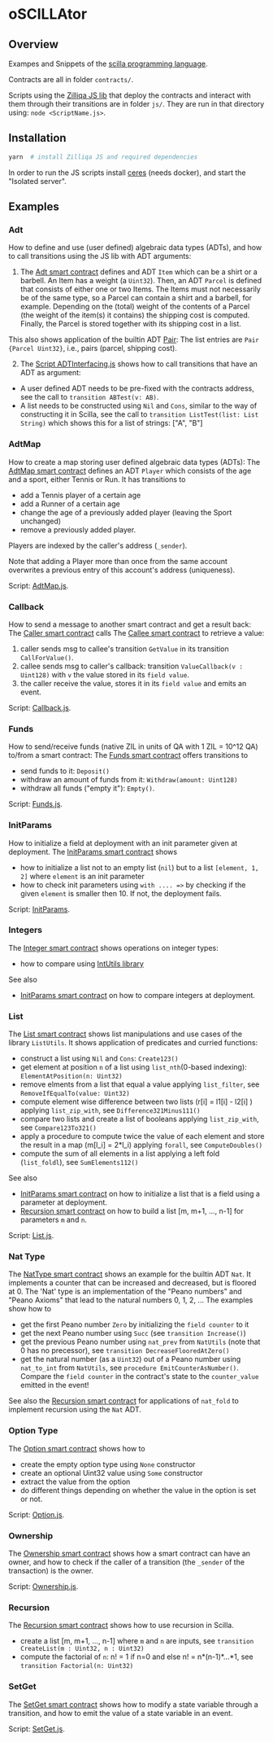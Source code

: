 # oSCILLAtor

## Overview
Exampes and Snippets of the [scilla programming language](https://scilla.readthedocs.io/en/latest/).

Contracts are all in folder `contracts/`.

Scripts using the [Zilliqa JS lib](https://github.com/Zilliqa/Zilliqa-JavaScript-Library) that deploy the contracts and interact with them through their transitions are in folder `js/`. They are run in that directory using: `node <ScriptName.js>`.

## Installation
```bash
yarn  # install Zilliqa JS and required dependencies
```
In order to run the JS scripts install [ceres](https://github.com/Zilliqa/ceres/releases) (needs docker), and start the "Isolated server".

## Examples

### Adt
How to define and use (user defined) algebraic data types (ADTs), and how to call transitions using the JS lib with ADT arguments:

1) The [Adt smart contract](./contracts/Adt.scilla) defines and ADT `Item` which can be a shirt or a barbell. An Item has a weight (a `Uint32`). Then, an
ADT `Parcel` is defined that consists of either one or two Items. The Items must not necessarily be of the same type, so a Parcel can contain a shirt and a barbell, for example. 
Depending on the (total) weight of the contents of a Parcel (the weight of the item(s) it contains) the shipping cost is computed. Finally, the Parcel is stored 
together with its shipping cost in a list. 

This also shows application of the builtin ADT [Pair](https://scilla.readthedocs.io/en/latest/scilla-in-depth.html#pair): The list entries are `Pair {Parcel Uint32}`, i.e., pairs (parcel, shipping cost).

2. The [Script ADTInterfacing.js](./js/ADTInterfacing.js) shows how to call transitions that have an ADT as argument:
- A user defined ADT needs to be pre-fixed with the contracts address, see the call to `transition ABTest(v: AB)`.
- A list needs to be constructed using `Nil` and `Cons`, similar to the way of constructing it in Scilla, see the call to `transition ListTest(list: List String)` which shows this for a list of strings: ["A", "B"]

### AdtMap
How to create a map storing user defined algebraic data types (ADTs):
The [AdtMap smart contract](./contracts/AdtMap.scilla) defines an ADT `Player` which consists of the age and a sport, either Tennis or Run. It has transitions to
- add a Tennis player of a certain age
- add a Runner of a certain age
- change the age of a previously added player (leaving the Sport unchanged)
- remove a previously added player.

Players are indexed by the caller's address (`_sender`).

Note that adding a Player more than once from the same account overwrites a previous entry of this account's address (uniqueness).

Script: [AdtMap.js](./js/AdtMap.js).

### Callback
How to send a message to another smart contract and get a result back:
The [Caller smart contract](./contracts/Caller.scilla) calls The [Callee smart contract](./contracts/Callee.scilla) to retrieve a value:
1) caller sends msg to callee's transition `GetValue` in its transition `CallForValue()`.
2) callee sends msg to caller's callback: transition `ValueCallback(v : Uint128)` with `v` the value stored in its `field value`.
3) the caller receive the value, stores it in its `field value` and emits an event.

Script: [Callback.js](./js/Callback.js).

### Funds
How to send/receive funds (native ZIL in units of QA with 1 ZIL = 10^12 QA) to/from a smart contract:
The [Funds smart contract](./contracts/Funds.scilla) offers transitions to
- send funds to it: `Deposit()`
- withdraw an amount of funds from it: `Withdraw(amount: Uint128)`
- withdraw all funds ("empty it"): `Empty()`.

Script: [Funds.js](./js/Funds.js).

### InitParams
How to initialize a field at deployment with an init parameter given at deployment. 
The [InitParams smart contract](./contracts/InitParams.scilla) shows 
- how to initialize a list not to an empty list (`nil`) but to a list `[element, 1, 2]` where `element` is an init parameter
- how to check init parameters using `with .... =>` by checking if the given `element` is smaller then 10. If not, the deployment fails.

Script: [InitParams](./js/InitParams.js).


### Integers
The [Integer smart contract](./contracts/Integers.scilla) shows operations on integer types:
- how to compare using [IntUtils library](https://scilla.readthedocs.io/en/latest/scilla-in-depth.html#intutils)

See also 
- [InitParams smart contract](./contracts/InitParams.scilla) on how to compare integers at deployment.


### List
The [List smart contract](./contracts/List.scilla) shows list manipulations and use cases of the library `ListUtils`. It shows application of predicates and curried functions:
- construct a list using `Nil` and `Cons`: `Create123()`
- get element at position `n` of a list using `list_nth`(0-based indexing): `ElementAtPosition(n: Uint32)`
- remove elments from a list that equal a value applying `list_filter`, see `RemoveIfEqualTo(value: Uint32)`
- compute element wise difference between two lists (r[i] = l1[i] - l2[i] ) applying `list_zip_with`, see `Difference321Minus111()`
- compare two lists and create a list of booleans applying `list_zip_with`, see `Compare123To321()`
- apply a procedure to compute twice the value of each element and store the result in a map (m[l_i] = 2*l_i) applying `forall`, see `ComputeDoubles()`
- compute the sum of all elements in a list applying a left fold (`list_foldl`), see `SumElements112()`

See also 
- [InitParams smart contract](./contracts/InitParams.scilla) on how to initialize a list that is a field using a parameter at deployment.
- [Recursion smart contract](./contracts/Recursion.scilla) on how to build a list [m, m+1, ..., n-1] for parameters `m` and `n`.

Script: [List.js](./js/List.js).

### Nat Type 
The [NatType smart contract](./contracts/NatType.scilla) shows an example for the builtin ADT `Nat`. It implements a counter that can be increased and decreased, but is floored at 0. The 'Nat' type is an implementation of the "Peano numbers" and "Peano Axioms" that lead to the natural numbers 0, 1, 2, ...
The examples show how to 
- get the first Peano number `Zero` by initializing the `field counter` to it
- get the next Peano number using `Succ` (see `transition Increase()`)
- get the previous Peano number using `nat_prev` from `NatUtils` (note that 0 has no precessor), see `transition DecreaseFlooredAtZero()`
- get the natural number (as a `Uint32`) out of a Peano number using `nat_to_int` from `NatUtils`, see `procedure EmitCounterAsNumber()`. Compare the `field counter` in the contract's state to the `counter_value` emitted in the event!

See also the [Recursion smart contract](./contracts/Recursion.scilla) for applications of `nat_fold` to implement recursion using the `Nat` ADT.

### Option Type
The [Option smart contract](./contracts/Option.scilla) shows how to
- create the empty option type using `None` constructor
- create an optional Uint32 value using `Some` constructor
- extract the value from the option
- do different things depending on whether the value in the option is set or not.

Script: [Option.js](./js/Option.js).

### Ownership
The [Ownership smart contract](./contracts/Ownership.scilla) shows how a smart contract can have an owner, and how to check if the caller of a transition (the `_sender` of the transaction) is the owner.

Script: [Ownership.js](./js/Ownership.js).

### Recursion
The [Recursion smart contract](./contracts/Recursion.scilla) shows how to use recursion in Scilla. 
- create a list [m, m+1, ..., n-1] where `m` and `n` are inputs, see `transition CreateList(m : Uint32, n : Uint32)`
- compute the factorial of `n`: n! = 1 if n=0 and else n! = n*(n-1)*...*1, see `transition Factorial(n: Uint32)`


### SetGet
The [SetGet smart contract](./contracts/SetGet.scilla) shows how to modify a state variable through a transition, and how to emit the value of a state variable in an event.

Script: [SetGet.js](./js/SetGet.js).
